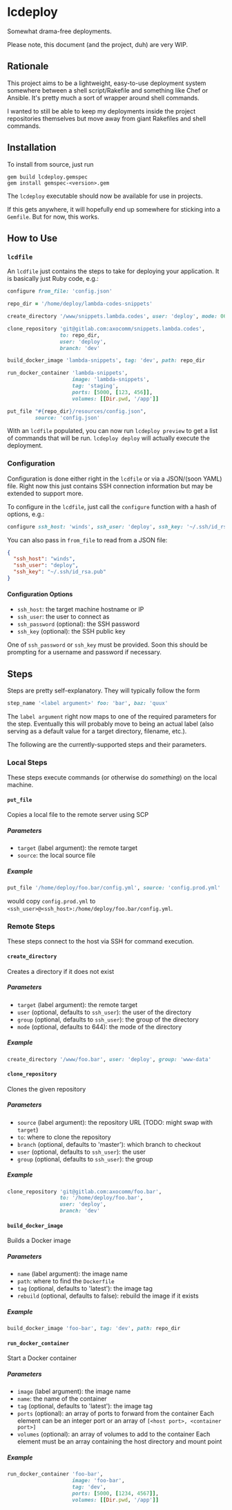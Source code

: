 # lcdeploy

Somewhat drama-free deployments.

Please note, this document (and the project, duh) are very WIP.

## Rationale

This project aims to be a lightweight, easy-to-use deployment system
somewhere between a shell script/Rakefile and something like Chef or
Ansible. It's pretty much a sort of wrapper around shell commands.

I wanted to still be able to keep my deployments inside the project
repositories themselves but move away from giant Rakefiles and shell
commands.

## Installation

To install from source, just run

    gem build lcdeploy.gemspec
    gem install gemspec-<version>.gem

The `lcdeploy` executable should now be available for use in projects.

If this gets anywhere, it will hopefully end up somewhere for sticking
into a `Gemfile`. But for now, this works.

## How to Use

### `lcdfile`

An `lcdfile` just contains the steps to take for deploying your
application. It is basically just Ruby code, e.g.:

``` ruby
configure from_file: 'config.json'

repo_dir = '/home/deploy/lambda-codes-snippets'

create_directory '/www/snippets.lambda.codes', user: 'deploy', mode: 0655

clone_repository 'git@gitlab.com:axocomm/snippets.lambda.codes',
                 to: repo_dir,
                 user: 'deploy',
                 branch: 'dev'

build_docker_image 'lambda-snippets', tag: 'dev', path: repo_dir

run_docker_container 'lambda-snippets',
                     image: 'lambda-snippets',
                     tag: 'staging',
                     ports: [5000, [123, 456]],
                     volumes: [[Dir.pwd, '/app']]

put_file "#{repo_dir}/resources/config.json",
         source: 'config.json'
```

With an `lcdfile` populated, you can now run `lcdeploy preview` to get
a list of commands that will be run. `lcdeploy deploy` will actually
execute the deployment.

### Configuration

Configuration is done either right in the `lcdfile` or via a
JSON/(soon YAML) file. Right now this just contains SSH connection
information but may be extended to support more.

To configure in the `lcdfile`, just call the `configure` function with
a hash of options, e.g.:

``` ruby
configure ssh_host: 'winds', ssh_user: 'deploy', ssh_key: '~/.ssh/id_rsa.pub'
```

You can also pass in `from_file` to read from a JSON file:

``` json
{
  "ssh_host": "winds",
  "ssh_user": "deploy",
  "ssh_key": "~/.ssh/id_rsa.pub"
}
```

#### Configuration Options

- `ssh_host`: the target machine hostname or IP
- `ssh_user`: the user to connect as
- `ssh_password` (optional): the SSH password
- `ssh_key` (optional): the SSH public key

One of `ssh_password` or `ssh_key` must be provided. Soon this should
be prompting for a username and password if necessary.

## Steps

Steps are pretty self-explanatory. They will typically follow the form

``` ruby
step_name '<label argument>' foo: 'bar', baz: 'quux'
```

The `label argument` right now maps to one of the required parameters
for the step. Eventually this will probably move to being an actual
label (also serving as a default value for a target directory,
filename, etc.).

The following are the currently-supported steps and their parameters.

### Local Steps

These steps execute commands (or otherwise do *something*) on the
local machine.

#### `put_file`

Copies a local file to the remote server using SCP

##### Parameters

- `target` (label argument): the remote target
- `source`: the local source file

##### Example

``` ruby
put_file '/home/deploy/foo.bar/config.yml', source: 'config.prod.yml'
```

would copy `config.prod.yml` to
`<ssh_user>@<ssh_host>:/home/deploy/foo.bar/config.yml`.

### Remote Steps

These steps connect to the host via SSH for command execution.

#### `create_directory`

Creates a directory if it does not exist

##### Parameters

- `target` (label argument): the remote target
- `user` (optional, defaults to `ssh_user`): the user of the directory
- `group` (optional, defaults to `ssh_user`): the group of the directory
- `mode` (optional, defaults to 644): the mode of the directory

##### Example

``` ruby
create_directory '/www/foo.bar', user: 'deploy', group: 'www-data'
```

#### `clone_repository`

Clones the given repository

##### Parameters

- `source` (label argument): the repository URL (TODO: might swap with `target`)
- `to`: where to clone the repository
- `branch` (optional, defaults to 'master'): which branch to checkout
- `user` (optional, defaults to `ssh_user`): the user
- `group` (optional, defaults to `ssh_user`): the group

##### Example

``` ruby
clone_repository 'git@gitlab.com:axocomm/foo.bar',
                 to: '/home/deploy/foo.bar',
                 user: 'deploy',
                 branch: 'dev'
```

#### `build_docker_image`

Builds a Docker image

##### Parameters

- `name` (label argument): the image name
- `path`: where to find the `Dockerfile`
- `tag` (optional, defaults to 'latest'): the image tag
- `rebuild` (optional, defaults to false): rebuild the image if it exists

##### Example

``` ruby
build_docker_image 'foo-bar', tag: 'dev', path: repo_dir
```

#### `run_docker_container`

Start a Docker container

##### Parameters

- `image` (label argument): the image name
- `name`: the name of the container
- `tag` (optional, defaults to 'latest'): the image tag
- `ports` (optional): an array of ports to forward from the container
    Each element can be an integer port or an array of `[<host port>, <container port>]`
- `volumes` (optional): an array of volumes to add to the container
    Each element must be an array containing the host directory and mount point

##### Example

``` ruby
run_docker_container 'foo-bar',
                     image: 'foo-bar',
                     tag: 'dev',
                     ports: [5000, [1234, 4567]],
                     volumes: [[Dir.pwd, '/app']]
```
